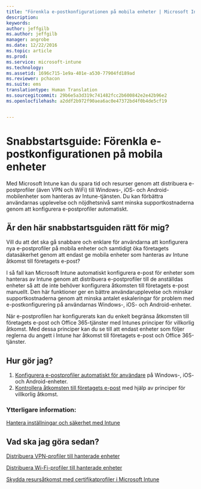 ```yaml
---
title: "Förenkla e-postkonfigurationen på mobila enheter | Microsoft Intune"
description: 
keywords: 
author: jeffgilb
ms.author: jeffgilb
manager: angrobe
ms.date: 12/22/2016
ms.topic: article
ms.prod: 
ms.service: microsoft-intune
ms.technology: 
ms.assetid: 1696c715-1e9a-401e-a530-77904fd189ad
ms.reviewer: pchacon
ms.suite: ems
translationtype: Human Translation
ms.sourcegitcommit: 29b6e5a3d319c741482fcc2b600842e2e42b96e2
ms.openlocfilehash: a2ddf2b972f90aea6ac0e47372bd4f0b4de5cf19


---
```


# <a name="quick-start-guide-simplify-email-configuration-on-mobile-devices"></a>Snabbstartsguide: Förenkla e-postkonfigurationen på mobila enheter
Med Microsoft Intune kan du spara tid och resurser genom att distribuera e-postprofiler (även VPN och WiFi) till Windows-, iOS- och Android-mobilenheter som hanteras av Intune-tjänsten. Du kan förbättra användarnas upplevelse och nöjdhetsnivå samt minska supportkostnaderna genom att konfigurera e-postprofiler automatiskt.

## <a name="is-this-quick-start-guide-right-for-me"></a>Är den här snabbstartsguiden rätt för mig?
Vill du att det ska gå snabbare och enklare för användarna att konfigurera nya e-postprofiler på mobila enheter och samtidigt öka företagets datasäkerhet genom att endast ge mobila enheter som hanteras av Intune åtkomst till företagets e-post?

I så fall kan Microsoft Intune automatiskt konfigurera e-post för enheter som hanteras av Intune genom att distribuera e-postprofiler till de anställdas enheter så att de inte behöver konfigurera åtkomsten till företagets e-post manuellt. Den här funktioner ger en bättre användarupplevelse och minskar supportkostnaderna genom att minska antalet eskaleringar för problem med e-postkonfigurering på användarnas Windows-, iOS- och Android-enheter.

När e-postprofilen har konfigurerats kan du enkelt begränsa åtkomsten till företagets e-post och Office 365-tjänster med Intunes principer för villkorlig åtkomst. Med dessa principer kan du se till att endast enheter som följer reglerna du angett i Intune har åtkomst till företagets e-post och Office 365-tjänster.

## <a name="how-do-i-do-it"></a>Hur gör jag?
1.  [Konfigurera e-postprofiler automatiskt för användare](/intune/deploy-use/configure-access-to-corporate-email-using-email-profiles-with-microsoft-intune) på Windows-, iOS- och Android-enheter.
2.  [Kontrollera åtkomsten till företagets e-post](/intune/deploy-use/restrict-access-to-email-and-o365-services-with-microsoft-intune) med hjälp av principer för villkorlig åtkomst.


### <a name="additional-information"></a>Ytterligare information:
[Hantera inställningar och säkerhet med Intune](/intune/deploy-use/manage-settings-and-features-on-your-devices-with-microsoft-intune-policies)

## <a name="what-should-i-do-next"></a>Vad ska jag göra sedan?
[Distribuera VPN-profiler till hanterade enheter](/intune/deploy-use/vpn-connections-in-microsoft-intune)

[Distribuera Wi-Fi-profiler till hanterade enheter](/intune/deploy-use/wi-fi-connections-in-microsoft-intune)

[Skydda resursåtkomst med certifikatprofiler i Microsoft Intune](/intune/deploy-use/secure-resource-access-with-certificate-profiles)



<!--HONumber=Nov16_HO4-->


